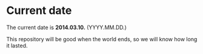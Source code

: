# Current date

The current date is **2014.03.10.** (YYYY.MM.DD.)

This repository will be good when the world ends, so we will know how long it lasted.